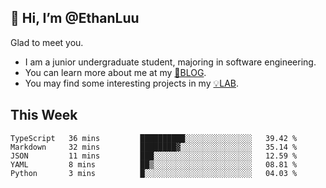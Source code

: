## 👋 Hi, I’m @EthanLuu

Glad to meet you.

- I am a junior undergraduate student, majoring in software engineering.
- You can learn more about me at my [📝BLOG](https://blog.ethanloo.cn).
- You may find some interesting projects in my [💡LAB](https://lab.ethanloo.cn).

## This Week
<!--START_SECTION:waka-->
```text
TypeScript   36 mins         ██████████░░░░░░░░░░░░░░░   39.42 % 
Markdown     32 mins         ████████▓░░░░░░░░░░░░░░░░   35.14 % 
JSON         11 mins         ███░░░░░░░░░░░░░░░░░░░░░░   12.59 % 
YAML         8 mins          ██▒░░░░░░░░░░░░░░░░░░░░░░   08.81 % 
Python       3 mins          █░░░░░░░░░░░░░░░░░░░░░░░░   04.03 % 
```
<!--END_SECTION:waka-->
